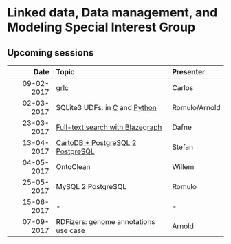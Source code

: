 #  Linked data, Data management, and Modeling Special Interest Group

## Upcoming sessions

| Date          | Topic                                      | Presenter  |
| -------------:|:------------------------------------------ |:---------- |
| 09-02-2017    | [grlc](./workshops/grlc.md)                | Carlos     |
| 02-03-2017    | SQLite3 UDFs: in [C](workshops/sqlite3_udfs/c/) and [Python](workshops/sqlite3_udfs/python)| Romulo/Arnold|
| 23-03-2017    | [Full-text search with Blazegraph](workshops/solr-blazegraph)           | Dafne      |
| 13-04-2017    | [CartoDB + PostgreSQL 2 PostgreSQL](workshops/cartodb-fdw)          | Stefan     |
| 04-05-2017    | OntoClean                                  | Willem     |
| 25-05-2017    | MySQL 2 PostgreSQL                         | Romulo     |
| 15-06-2017    | -                                          | -          |
| 07-09-2017    | RDFizers: genome annotations use case      | Arnold     |
